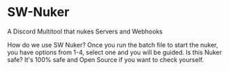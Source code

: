 # SW-Nuker
A Discord Multitool that nukes Servers and Webhooks

How do we use SW Nuker?
  Once you run the batch file to start the nuker, you have options from 1-4, select one and you will be guided.
Is this Nuker safe?
 It's 100% safe and Open Source if you want to check yourself.
